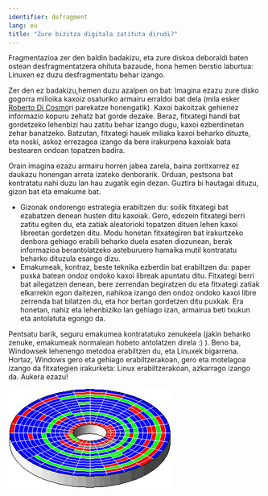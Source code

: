 ```yaml
---
identifier: defragment
lang: eu
title: "Zure bizitza digitala zatituta dirudi?"
---
```


Fragmentazioa zer den baldin badakizu, eta zure diskoa deboraldi baten ostean desfragmentatzera ohituta bazaude, hona hemen berstio laburtua: Linuxen ez duzu desfragmentatu behar izango.

Zer den ez badakizu,hemen duzu azalpen on bat: Imagina ezazu zure disko gogorra milioika kaxoiz osaturiko armairu erraldoi bat dela (mila esker <a href="http://www.pps.jussieu.fr/~dicosmo/">Roberto Di Cosmo</a>ri parekatze honengatik). Kaxoi bakoitzak gehienez informazio kopuru zehatz bat gorde dezake. Beraz, fitxategi handi bat gordetzeko lehenbizi hau zatitu behar izango dugu, kaxoi ezberdinetan zehar banatzeko. Batzutan, fitxategi hauek miliaka kaxoi beharko dituzte, eta noski, askoz errezagoa izango da bere irakurpena kaxoiak bata bestearen ondoan topatzen badira.
 
Orain imagina ezazu armairu horren jabea zarela, baina zoritxarrez ez daukazu honengan arreta izateko denborarik. Orduan, pestsona bat kontratatu nahi duzu lan hau zugatik egin dezan. Guztira bi hautagai dituzu, gizon bat eta emakume bat.

<ul>

<li>Gizonak ondorengo estrategia erabiltzen du: soilik fitxategi bat ezabatzen denean husten ditu kaxoiak. Gero, edozein fitxategi berri zatitu egiten du, eta zatiak aleatorioki topatzen dituen lehen kaxoi libreetan gordetzen ditu. Modu honetan fitxategiren bat irakurtzeko denbora gehiago erabili beharko duela esaten diozunean, berak informazioa berantolatzeko asteburuero hamaika mutil kontratatu beharko dituzula esango dizu.</li>

<li>Emakumeak, kontraz, beste teknika ezberdin bat erabiltzen du: paper puxka batean ondoz ondoko kaxoi libreak apuntatu ditu. Fitxategi berri bat ailegatzen denean, bere zerrendan begiratzen du eta fitxategi zatiak elkarrekin egon daitezen, nahikoa izango den ondoz ondoko kaxoi libre zerrenda bat bilatzen du, eta hor bertan gordetzen ditu puxkak. Era honetan, nahiz eta lehenbiziko lan gehiago izan, armairua beti txukun eta antolatuta egongo da.</li>

</ul>

Pentsatu barik, seguru emakumea kontratatuko zenukeela (jakin beharko zenuke, emakumeak normalean hobeto antolatzen direla :) ). Beno ba, Windowsek lehenengo metodoa erabiltzen du, eta Linuxek bigarrena. Hortaz, Windows gero eta gehiago erabiltzerakoan, gero eta motelagoa izango da fitxategien irakurketa: Linux erabiltzerakoan, azkarrago izango da. Aukera ezazu!

<img src="/img/defragment.png" />




